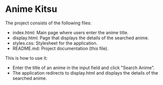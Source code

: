 # Anime Kitsu

The project consists of the following files:

- index.html: Main page where users enter the anime title.
- display.html: Page that displays the details of the searched anime.
- styles.css: Stylesheet for the application.
- README.md: Project documentation (this file).

This is how to use it:

- Enter the title of an anime in the input field and click "Search Anime".
- The application redirects to display.html and displays the details of the searched anime.
